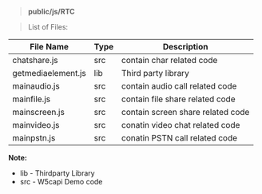 > **public/js/RTC**

> List of Files:

File Name         | Type      | Description   |
--------------------|------------------|-----------------------|
|chatshare.js | src  | contain char related code  |
|getmediaelement.js | lib  | Third party library  |
|mainaudio.js | src  | contain audio call related code  |
|mainfile.js | src  | contain file share related code  |
|mainscreen.js | src  | contain screen share  related code  |
|mainvideo.js | src  | conatin video chat related code  |
|mainpstn.js | src  | conatin PSTN call related code  |

**Note:** 

  - lib - Thirdparty Library
  - src - W5capi Demo code    
